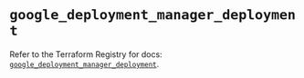 # `google_deployment_manager_deployment`

Refer to the Terraform Registry for docs: [`google_deployment_manager_deployment`](https://registry.terraform.io/providers/hashicorp/google/5.18.0/docs/resources/deployment_manager_deployment).
